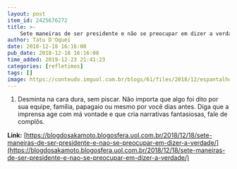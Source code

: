 ```yaml
---
layout: post
item_id: 2425676272
title: >-
    Sete maneiras de ser presidente e não se preocupar em dizer a verdade
author: Tatu D'Oquei
date: 2018-12-18 16:16:00
pub_date: 2018-12-18 16:16:00
time_added: 2019-12-23 21:41:23
categories: [refletimos]
tags: []
image: https://conteudo.imguol.com.br/blogs/61/files/2018/12/espantalho-615x300.jpg
---
```


1) Desminta na cara dura, sem piscar. Não importa que algo foi dito por sua equipe, família, papagaio ou mesmo por você dias antes. Diga que a imprensa age com má vontade e que cria narrativas fantasiosas, fale de complôs.

**Link:** [https://blogdosakamoto.blogosfera.uol.com.br/2018/12/18/sete-maneiras-de-ser-presidente-e-nao-se-preocupar-em-dizer-a-verdade/](https://blogdosakamoto.blogosfera.uol.com.br/2018/12/18/sete-maneiras-de-ser-presidente-e-nao-se-preocupar-em-dizer-a-verdade/)

